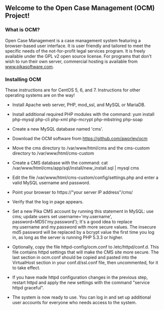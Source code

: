 ## Welcome to the Open Case Management (OCM) Project! ##

### What is OCM? ###

Open Case Management is a case management system featuring a browser-based user
interface.  It is user friendly and tailored to meet the specific needs of the
not-for-profit legal services program.  It is freely available under the GPL v2
open source license.  For programs that don't wish to run their own server,
commercial hosting is available from www.pikasoftware.com.

### Installing OCM ###

These instructions are for CentOS 5, 6, and 7.  Instructions for other operating
systems are on the way!

* Install Apache web server, PHP, mod_ssl, and MySQL or MariaDB.

* Install additional required PHP modules with the command:
	yum install php-mysql php-cli php-xml php-mcrypt php-mbstring php-soap

* Create a new MySQL database named 'cms'.

* Download the OCM software from https://github.com/aworley/ocm

* Move the cms directory to /var/www/html/cms and the cms-custom directory to
/var/www/html/cms-custom

* Create a CMS database with the command:
	cat /var/www/html/cms/app/sql/install/new_install.sql | mysql cms

* Edit the file /var/www/html/cms-custom/config/settings.php and enter a valid
MySQL username and password.

* Point your browser to https://"your server IP address"/cms/

* Verify that the log in page appears.

* Set a new Pika CMS account by running this statement in MySQL:
	use cms; update users set username='my.username', password=MD5('my.password');
It's a good idea to replace my.username and my.password with more secure values.
The insecure md5 password will be replaced by a bcrypt value the first time you
log in, as long as the server is running PHP 5.3.3 or higher.

* Optionally, copy the file httpd-config/ocm.conf to /etc/httpd/conf.d.  This
file contains httpd settings that will make the CMS site more secure.  The last
section in ocm.conf should be copied and pasted into the VirtualHost section
in your conf.d/ssl.conf file, then uncommented, for it to take effect.

* If you have made httpd configuration changes in the previous step, restart
httpd and apply the new settings with the command "service httpd graceful".

* The system is now ready to use.  You can log in and set up additional user
accounts for everyone who needs access to the system.
